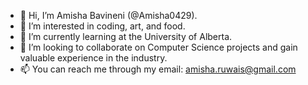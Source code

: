 - 👋 Hi, I’m Amisha Bavineni (@Amisha0429).
- 👀 I’m interested in coding, art, and food.
- 🌱 I’m currently learning at the University of Alberta.
- 💞️ I’m looking to collaborate on Computer Science projects and gain valuable experience in the industry.
- 📫 You can reach me through my email: amisha.ruwais@gmail.com



